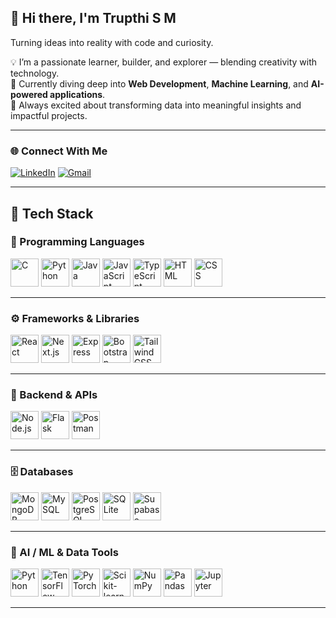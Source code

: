 ## 👋 Hi there, I'm Trupthi S M  

Turning ideas into reality with code and curiosity. 

💡 I’m a passionate learner, builder, and explorer — blending creativity with technology.  
🚀 Currently diving deep into **Web Development**, **Machine Learning**, and **AI-powered applications**.  
🧠 Always excited about transforming data into meaningful insights and impactful projects.  

---

### 🌐 Connect With Me  
[![LinkedIn](https://img.shields.io/badge/LinkedIn-blue?style=for-the-badge&logo=linkedin)](https://www.linkedin.com/in/trupthi-s-m-2a97672b2)
[![Gmail](https://img.shields.io/badge/Gmail-D14836?style=for-the-badge&logo=gmail&logoColor=white)](mailto:trupthi2006@gmail.com)

---

## 🧠 Tech Stack  

### 🧩 Programming Languages  
<p align="left">
  <img src="https://cdn.jsdelivr.net/gh/devicons/devicon/icons/c/c-original.svg" width="45" height="45" alt="C" />
  <img src="https://cdn.jsdelivr.net/gh/devicons/devicon/icons/python/python-original.svg" width="45" height="45" alt="Python" />
  <img src="https://cdn.jsdelivr.net/gh/devicons/devicon/icons/java/java-original.svg" width="45" height="45" alt="Java" />
  <img src="https://cdn.jsdelivr.net/gh/devicons/devicon/icons/javascript/javascript-original.svg" width="45" height="45" alt="JavaScript" />
 <img src="https://cdn.jsdelivr.net/gh/devicons/devicon/icons/typescript/typescript-original.svg" width="45" height="45" alt="TypeScript" />
  <img src="https://cdn.jsdelivr.net/gh/devicons/devicon/icons/html5/html5-original.svg" width="45" height="45" alt="HTML" />
  <img src="https://cdn.jsdelivr.net/gh/devicons/devicon/icons/css3/css3-original.svg" width="45" height="45" alt="CSS" />
</p>

---

### ⚙️ Frameworks & Libraries  
<p align="left">
  <img src="https://cdn.jsdelivr.net/gh/devicons/devicon/icons/react/react-original.svg" width="45" height="45" alt="React" />
  <img src="https://cdn.jsdelivr.net/gh/devicons/devicon/icons/nextjs/nextjs-original.svg" width="45" height="45" alt="Next.js" />
  <img src="https://cdn.jsdelivr.net/gh/devicons/devicon/icons/express/express-original.svg" width="45" height="45" alt="Express" />
  <img src="https://cdn.jsdelivr.net/gh/devicons/devicon/icons/bootstrap/bootstrap-original.svg" width="45" height="45" alt="Bootstrap" />
  <img src="https://cdn.jsdelivr.net/gh/devicons/devicon/icons/tailwindcss/tailwindcss-plain.svg" width="45" height="45" alt="TailwindCSS" />
</p>

---

### 🧩 Backend & APIs  
<p align="left">
  <img src="https://cdn.jsdelivr.net/gh/devicons/devicon/icons/nodejs/nodejs-original.svg" width="45" height="45" alt="Node.js" />
  <img src="https://cdn.jsdelivr.net/gh/devicons/devicon/icons/flask/flask-original.svg" width="45" height="45" alt="Flask" />
  <img src="https://cdn.jsdelivr.net/gh/devicons/devicon/icons/postman/postman-original.svg" width="45" height="45" alt="Postman" />
</p>

---

### 🗄️ Databases  
<p align="left">
  <img src="https://cdn.jsdelivr.net/gh/devicons/devicon/icons/mongodb/mongodb-original.svg" width="45" height="45" alt="MongoDB" />
  <img src="https://cdn.jsdelivr.net/gh/devicons/devicon/icons/mysql/mysql-original.svg" width="45" height="45" alt="MySQL" />
  <img src="https://cdn.jsdelivr.net/gh/devicons/devicon/icons/postgresql/postgresql-original.svg" width="45" height="45" alt="PostgreSQL" />
  <img src="https://cdn.jsdelivr.net/gh/devicons/devicon/icons/sqlite/sqlite-original.svg" width="45" height="45" alt="SQLite" />
  <img src="https://cdn.jsdelivr.net/gh/devicons/devicon/icons/supabase/supabase-original.svg" width="45" height="45" alt="Supabase" />
</p>

---

### 🤖 AI / ML & Data Tools  
<p align="left">
  <img src="https://cdn.jsdelivr.net/gh/devicons/devicon/icons/python/python-original.svg" width="45" height="45" alt="Python" />
  <img src="https://cdn.jsdelivr.net/gh/devicons/devicon/icons/tensorflow/tensorflow-original.svg" width="45" height="45" alt="TensorFlow" />
  <img src="https://cdn.jsdelivr.net/gh/devicons/devicon/icons/pytorch/pytorch-original.svg" width="45" height="45" alt="PyTorch" />
  <img src="https://cdn.jsdelivr.net/gh/devicons/devicon/icons/scikitlearn/scikitlearn-original.svg" width="45" height="45" alt="Scikit-learn" />
  <img src="https://cdn.jsdelivr.net/gh/devicons/devicon/icons/numpy/numpy-original.svg" width="45" height="45" alt="NumPy" />
  <img src="https://cdn.jsdelivr.net/gh/devicons/devicon/icons/pandas/pandas-original.svg" width="45" height="45" alt="Pandas" />
  <img src="https://cdn.jsdelivr.net/gh/devicons/devicon/icons/jupyter/jupyter-original.svg" width="45" height="45" alt="Jupyter" />
</p>

---
